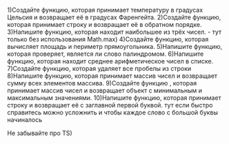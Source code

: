 1)Создайте функцию, которая принимает температуру в градусах Цельсия и возвращает её в градусах Фаренгейта.
2)Создайте функцию, которая принимает строку и возвращает её в обратном порядке.
3)Напишите функцию, которая находит наибольшее из трёх чисел. - тут только без использования Math.max)
4)Создайте функцию, которая вычисляет площадь и периметр прямоугольника.
5)Напишите функцию, которая проверяет, является ли слово палиндромом.
6)Напишите функцию, которая находит среднее арифметическое чисел в списке.
7)Создайте функцию, которая удаляет все пробелы из строки
8)Напишите функцию, которая принимает массив чисел и возвращает сумму всех элементов массива.
9)Создайте функцию , которая принимает массив чисел и возвращает объект с минимальным и максимальным значениями.
10)Напишите функцию, которая принимает строку и возвращает её с заглавной первой буквой. тут если быстро справитесь можно усложнить и чтобы каждое слово с большой буквы начиналось

Не забывайте про TS)
